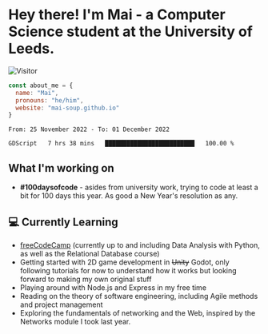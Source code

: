 # Hey there! I'm Mai - a Computer Science student at the University of Leeds.

![Visitor](https://visitor-badge.laobi.icu/badge?page_id=mai-soup.mai-soup)

```javascript
const about_me = {
  name: "Mai",
  pronouns: "he/him",
  website: "mai-soup.github.io"
}
```

<!--START_SECTION:waka-->

```text
From: 25 November 2022 - To: 01 December 2022

GDScript   7 hrs 38 mins   █████████████████████████   100.00 %
```

<!--END_SECTION:waka-->
<!--<img src="https://github-readme-stats.vercel.app/api?username=mai-soup&show_icons=true&theme=gruvbox" />
<img src="https://github-readme-stats.vercel.app/api/top-langs/?username=mai-soup&langs_count=8&layout=compact&theme=gruvbox" />-->

## What I'm working on

* __#100daysofcode__ - asides from university work, trying to code at least a bit for 100 days this year. As good a New Year's resolution as any.

## 💻 Currently Learning

* [freeCodeCamp](https://www.freecodecamp.org/) (currently up to and including Data Analysis with Python, as well as the Relational Database course)
* Getting started with 2D game development in ~~Unity~~ Godot, only following tutorials for now to understand how it works but looking forward to making my own original stuff
* Playing around with Node.js and Express in my free time
* Reading on the theory of software engineering, including Agile methods and project management
* Exploring the fundamentals of networking and the Web, inspired by the Networks module I took last year.
